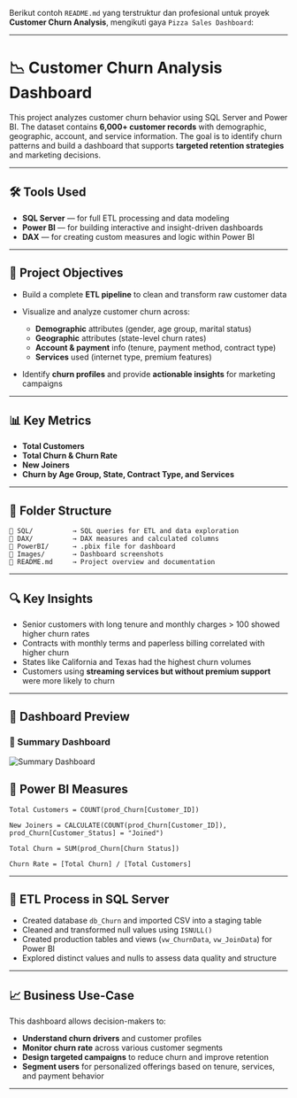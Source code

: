 Berikut contoh `README.md` yang terstruktur dan profesional untuk proyek **Customer Churn Analysis**, mengikuti gaya `Pizza Sales Dashboard`:

---

# 📉 Customer Churn Analysis Dashboard

This project analyzes customer churn behavior using SQL Server and Power BI. The dataset contains **6,000+ customer records** with demographic, geographic, account, and service information. The goal is to identify churn patterns and build a dashboard that supports **targeted retention strategies** and marketing decisions.

---

## 🛠️ Tools Used

* **SQL Server** — for full ETL processing and data modeling
* **Power BI** — for building interactive and insight-driven dashboards
* **DAX** — for creating custom measures and logic within Power BI
---

## 🎯 Project Objectives

* Build a complete **ETL pipeline** to clean and transform raw customer data
* Visualize and analyze customer churn across:

  * **Demographic** attributes (gender, age group, marital status)
  * **Geographic** attributes (state-level churn rates)
  * **Account & payment** info (tenure, payment method, contract type)
  * **Services** used (internet type, premium features)
* Identify **churn profiles** and provide **actionable insights** for marketing campaigns

---

## 📊 Key Metrics

* **Total Customers**
* **Total Churn & Churn Rate**
* **New Joiners**
* **Churn by Age Group, State, Contract Type, and Services**

---

## 📁 Folder Structure

```
📂 SQL/          → SQL queries for ETL and data exploration
📂 DAX/          → DAX measures and calculated columns  
📂 PowerBI/      → .pbix file for dashboard  
📂 Images/       → Dashboard screenshots  
📄 README.md     → Project overview and documentation
```

---

## 🔍 Key Insights

* Senior customers with long tenure and monthly charges > 100 showed higher churn rates
* Contracts with monthly terms and paperless billing correlated with higher churn
* States like California and Texas had the highest churn volumes
* Customers using **streaming services but without premium support** were more likely to churn

---

## 📸 Dashboard Preview

### 🧾 Summary Dashboard

![Summary Dashboard](https://github.com/sitinursalamah/Customer-Churn-Dashboard/blob/main/Images/Summary.png)


## 🧮 Power BI Measures

```DAX
Total Customers = COUNT(prod_Churn[Customer_ID])

New Joiners = CALCULATE(COUNT(prod_Churn[Customer_ID]), prod_Churn[Customer_Status] = "Joined")

Total Churn = SUM(prod_Churn[Churn Status])

Churn Rate = [Total Churn] / [Total Customers]
```

---

## 🧱 ETL Process in SQL Server

* Created database `db_Churn` and imported CSV into a staging table
* Cleaned and transformed null values using `ISNULL()`
* Created production tables and views (`vw_ChurnData`, `vw_JoinData`) for Power BI
* Explored distinct values and nulls to assess data quality and structure

---

## 📈 Business Use-Case

This dashboard allows decision-makers to:

* **Understand churn drivers** and customer profiles
* **Monitor churn rate** across various customer segments
* **Design targeted campaigns** to reduce churn and improve retention
* **Segment users** for personalized offerings based on tenure, services, and payment behavior

---
